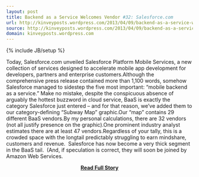 ```yaml
---
layout: post
title: Backend as a Service Welcomes Vendor #32: Salesforce.com
url: http://kinveyposts.wordpress.com/2013/04/09/backend-as-a-service-welcomes-vendor-32-salesforce-com/
source: http://kinveyposts.wordpress.com/2013/04/09/backend-as-a-service-welcomes-vendor-32-salesforce-com/
domain: kinveyposts.wordpress.com
---
```

{% include JB/setup %}<p>Today, Salesforce.com unveiled Salesforce Platform Mobile Services, a new collection of services designed to accelerate mobile app development for developers, partners and enterprise customers.Although the comprehensive press release contained more than 1,100 words, somehow Salesforce managed to sidestep the five most important: “mobile backend as a service.” Make no mistake, despite the conspicuous absence of arguably the hottest buzzword in cloud service, BaaS is exactly the category Salesforce just entered – and for that reason, we’ve added them to our category-defining “Subway Map” graphic.Our “map” contains 29 different BaaS vendors.By my personal calculations, there are 32 vendors (not all justify presence on the graphic).One prominent industry analyst estimates there are at least 47 vendors.Regardless of your tally, this is a crowded space with the longtail predictably struggling to earn mindshare, customers and revenue.  Salesforce has now become a very thick segment in the BaaS tail.  (And, if speculation is correct, they will soon be joined by Amazon Web Services.</p>
<center><p><a href="http://kinveyposts.wordpress.com/2013/04/09/backend-as-a-service-welcomes-vendor-32-salesforce-com/" style='padding:25px; font-sze:18px; font-weight: bold;'>Read Full Story</a></p></center>
